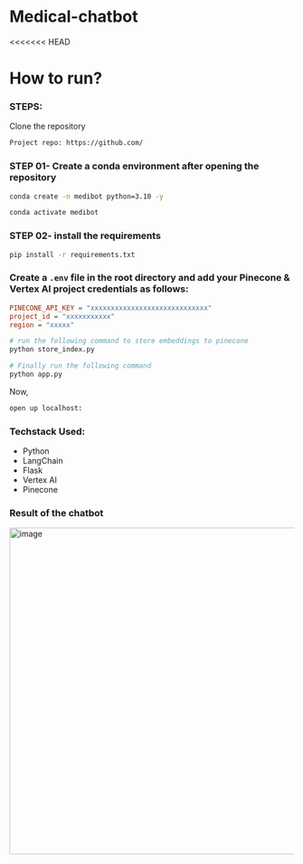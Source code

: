 # Medical-chatbot
<<<<<<< HEAD
# How to run?
### STEPS:

Clone the repository

```bash
Project repo: https://github.com/
```
### STEP 01- Create a conda environment after opening the repository

```bash
conda create -n medibot python=3.10 -y
```

```bash
conda activate medibot
```


### STEP 02- install the requirements
```bash
pip install -r requirements.txt
```


### Create a `.env` file in the root directory and add your Pinecone & Vertex AI project credentials as follows:

```ini
PINECONE_API_KEY = "xxxxxxxxxxxxxxxxxxxxxxxxxxxxx"
project_id = "xxxxxxxxxxx"
region = "xxxxx"
```


```bash
# run the following command to store embeddings to pinecone
python store_index.py
```

```bash
# Finally run the following command
python app.py
```

Now,
```bash
open up localhost:
```


### Techstack Used:

- Python
- LangChain
- Flask
- Vertex AI
- Pinecone

### Result of the chatbot
<img width="732" height="577" alt="image" src="https://github.com/user-attachments/assets/8331a7a2-a5b7-4874-ae4b-8af9f84ad5f8" />



